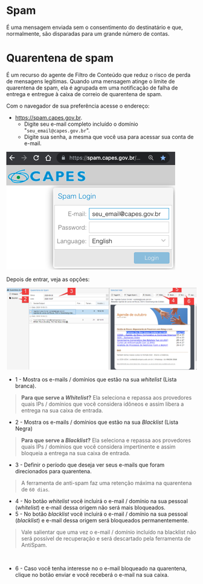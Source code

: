 # Spam 
É uma mensagem enviada sem o consentimento do destinatário e que, normalmente, são disparadas para um grande número de contas.

# Quarentena de spam 
É um recurso do agente de Filtro de Conteúdo que reduz o risco de perda de mensagens legítimas. Quando uma mensagem atinge o limite de quarentena de spam, ela é agrupada em uma notificação de falha de entrega e entregue à caixa de correio de quarentena de spam.
 

Com o navegador de sua preferência acesse o endereço:
* https://spam.capes.gov.br.
  * Digite seu e-mail completo incluído o domínio "`seu_email@capes.gov.br`".
  * Digite sua senha, a mesma que você usa para acessar sua conta de e-mail.

![antispam](antispam1.png)

Depois de entrar, veja as opções:

![antispam](antispam2.png)

* 1 - Mostra os e-mails / domínios que estão na sua *whitelist* (Lista branca).

> **Para que serve a *Whitelist*?** Ela seleciona e repassa aos provedores quais IPs / domínios que você considera idôneos e assim libera a entrega na sua caixa de entrada.

* 2 - Mostra os e-mails / domínios que estão na sua *Blacklist* (Lista Negra)

> **Para que serve a *Blacklist*?** Ela seleciona e repassa aos provedores quais IPs / domínios que você considera impertinente e assim bloqueia a entrega na sua caixa de entrada.

* 3 - Definir o período que deseja ver seus e-mails que foram direcionados para quarentena. 

> A ferramenta de anti-spam faz uma retenção máxima na quarentena de `60 dias`.

* 4 - No botão *whitelist* você incluirá o e-mail / domínio na sua pessoal (*whitelist*) e e-mail dessa origem não será mais bloqueados. 
* 5 - No botão *blacklist* você incluirá o e-mail / domínio na sua pessoal (*blacklist*) e e-mail dessa origem será bloqueados permanentemente.
> Vale salientar que uma vez o e-mail / domínio incluído na blacklist não será possível de recuperação e será descartado pela 
ferramenta de AntiSpam. 
<br> 

* 6 - Caso você tenha interesse no o e-mail bloqueado na quarentena, clique no botão enviar e você receberá o e-mail na sua caixa. 

